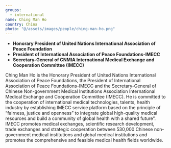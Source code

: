 ```yaml
---
groups:
  - international
name: Ching Man Ho
country: China
photo: "@/assets/images/people/ching-man-ho.png"
---
```


- **Honorary President of United Nations International Association of Peace Foundation**
- **President of International Association of Peace Foundations-IMECC**
- **Secretary-General of CNMIA International Medical Exchange and Cooperation Committee (IMECC)**

Ching Man Ho is the Honorary President of United Nations International Association of Peace Foundations, the President of International Association of Peace Foundations-IMECC and the Secretary-General of Chinese Non-government Medical Institutions Association International Medical Exchange and Cooperation Committee (IMECC). He is committed to the cooperation of international medical technologies, talents, health industry by establishing IMECC service platform based on the principle of “fairness, justice and openness” to integrate global high-quality medical resources and build a community of global health with a shared future”. IMECC promotes medical exchanges, scientific research development, trade exchanges and strategic cooperation between 530,000 Chinese non-government medical institutions and global medical institutions and promotes the comprehensive and feasible medical health fields worldwide.
